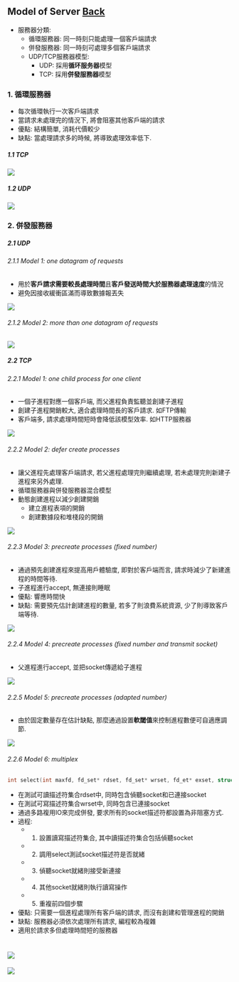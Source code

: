 ## Model of Server [Back](./../Coding.md)

- 服務器分類:
	- 循環服務器: 同一時刻只能處理一個客戶端請求
	- 併發服務器: 同一時刻可處理多個客戶端請求
	- UDP/TCP服務器模型: 
		- UDP: 採用**循环服务器**模型
		- TCP: 採用**併發服務器**模型

### 1. 循環服務器

- 每次循環執行一次客戶端請求
- 當請求未處理完的情況下, 將會阻塞其他客戶端的請求
- 優點: 結構簡單, 消耗代價較少
- 缺點: 當處理請求多的時候, 將導致處理效率低下.

##### 1.1 TCP

<img src="./loop_server_tcp.png">

##### 1.2 UDP

<img src="./loop_server_udp.png">

### 2. 併發服務器

##### 2.1 UDP

###### 2.1.1 Model 1: one datagram of requests

- 用於**客戶請求需要較長處理時間**且**客戶發送時間大於服務器處理速度**的情況
- 避免因接收緩衝區滿而導致數據報丟失

<img src="./parallel_server_udp_model1.png">

###### 2.1.2 Model 2: more than one datagram of requests

<img src="./parallel_server_udp_model2.png">

##### 2.2 TCP

###### 2.2.1 Model 1: one child process for one client

- 一個子進程對應一個客戶端, 而父進程負責監聽並創建子進程
- 創建子進程開銷較大, 適合處理時間長的客戶請求. 如FTP傳輸
- 客戶端多, 請求處理時間短時會降低該模型效率. 如HTTP服務器

<img src="./parallel_server_tcp_model1.png">

###### 2.2.2 Model 2: defer create processes

- 讓父進程先處理客戶端請求, 若父進程處理完則繼續處理, 若未處理完則新建子進程來另外處理.
- 循環服務器與併發服務器混合模型
- 動態創建進程以減少創建開銷
	- 建立進程表項的開銷
	- 創建數據段和堆棧段的開銷

<img src="./parallel_server_tcp_model2.png">

###### 2.2.3 Model 3: precreate processes (fixed number)

- 通過預先創建進程來提高用戶體驗度, 即對於客戶端而言, 請求時減少了新建進程的時間等待.
- 子進程進行accept, 無連接則睡眠
- 優點: 響應時間快
- 缺點: 需要預先估計創建進程的數量, 若多了則浪費系統資源, 少了則導致客戶端等待.

<img src="./parallel_server_tcp_model3.png">

###### 2.2.4 Model 4: precreate processes (fixed number and transmit socket)

- 父進程進行accept, 並把socket傳遞給子進程

<img src="./parallel_server_tcp_model4.png">

###### 2.2.5 Model 5: precreate processes (adapted number)

- 由於固定數量存在估計缺點, 那麼通過設置**軟閾值**來控制進程數便可自適應調節.

<img src="./parallel_server_tcp_model5.png">

###### 2.2.6 Model 6: multiplex

```c
int select(int maxfd, fd_set* rdset, fd_set* wrset, fd_et* exset, struct timeval* timeout);
```

- 在測試可讀描述符集合rdset中, 同時包含偵聽socket和已連接socket
- 在測試可寫描述符集合wrset中, 同時包含已連接socket
- 通過多路複用IO來完成併發, 要求所有的socket描述符都設置為非阻塞方式.
- 過程:
	- 1. 設置讀寫描述符集合, 其中讀描述符集合包括偵聽socket
	- 2. 調用select測試socket描述符是否就緒
	- 3. 偵聽socket就緒則接受新連接
	- 4. 其他socket就緒則執行讀寫操作
	- 5. 重複前四個步驟
- 優點: 只需要一個進程處理所有客戶端的請求, 而沒有創建和管理進程的開銷
- 缺點: 服務器必須依次處理所有請求, 編程較為複雜
- 適用於請求多但處理時間短的服務器

<a href="#" style="left:200px;"><img src="./../../../pic/gotop.png"></a>
=====
<a href="http://aleen42.github.io/" target="_blank" ><img src="./../../../pic/tail.gif"></a>
